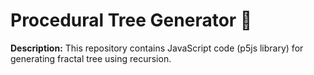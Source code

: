# Procedural Tree Generator 🌳
**Description:** This repository contains JavaScript code (p5js library) for generating fractal tree using recursion.
